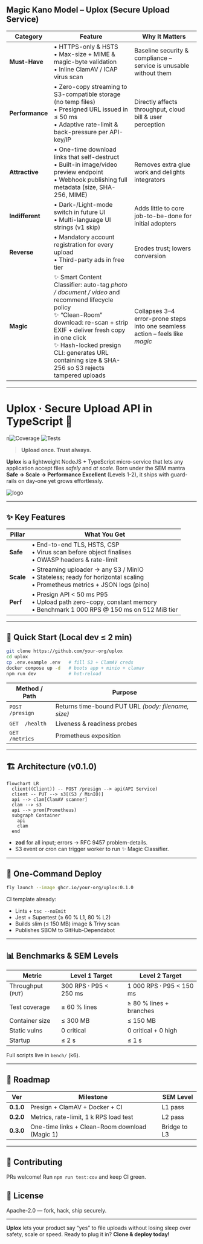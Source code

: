 ## Magic Kano Model – **Uplox (Secure Upload Service)**

| Category        | Feature                                                                                                                                                                                                                                                                                   | Why It Matters                                                                |
| --------------- | ----------------------------------------------------------------------------------------------------------------------------------------------------------------------------------------------------------------------------------------------------------------------------------------- | ----------------------------------------------------------------------------- |
| **Must-Have**   | • HTTPS-only & HSTS<br>• Max-size + MIME & magic-byte validation<br>• Inline ClamAV / ICAP virus scan                                                                                                                                                                                     | Baseline security & compliance – service is unusable without them             |
| **Performance** | • Zero-copy streaming to S3-compatible storage (no temp files)<br>• Presigned URL issued in ≤ 50 ms<br>• Adaptive rate-limit & back-pressure per API-key/IP                                                                                                                               | Directly affects throughput, cloud bill & user perception                     |
| **Attractive**  | • One-time download links that self-destruct<br>• Built-in image/video preview endpoint<br>• Webhook publishing full metadata (size, SHA-256, MIME)                                                                                                                                       | Removes extra glue work and delights integrators                              |
| **Indifferent** | • Dark-/Light-mode switch in future UI<br>• Multi-language UI strings (v1 skip)                                                                                                                                                                                                           | Adds little to core job-to-be-done for initial adopters                       |
| **Reverse**     | • Mandatory account registration for every upload<br>• Third-party ads in free tier                                                                                                                                                                                                       | Erodes trust; lowers conversion                                               |
| **Magic**       | ✨ Smart Content Classifier: auto-tag _photo / document / video_ and recommend lifecycle policy<br>✨ “Clean-Room” download: re-scan + strip EXIF + deliver fresh copy in one click<br>✨ Hash-locked presign CLI: generates URL containing size & SHA-256 so S3 rejects tampered uploads | Collapses 3–4 error-prone steps into one seamless action – feels like _magic_ |

---

# Uplox · Secure Upload API in TypeScript 🚀
n![Coverage](https://img.shields.io/badge/coverage-39.18%25-red) ![Tests](https://img.shields.io/badge/tests-passed-brightgreen)

> **Upload once. Trust always.**

**Uplox** is a lightweight NodeJS + TypeScript micro-service that lets any application accept files _safely_ and _at scale_.
Born under the SEM mantra **Safe → Scale → Performance Excellent** (Levels 1-2), it ships with guard-rails on day-one yet grows effortlessly.

![logo](https://dummyimage.com/600x140/000/fff&text=Uplox)<!-- placeholder -->

---

## ✨ Key Features

| Pillar    | What You Get                                                                                                                  |
| --------- | ----------------------------------------------------------------------------------------------------------------------------- |
| **Safe**  | • End-to-end TLS, HSTS, CSP<br>• Virus scan before object finalises<br>• OWASP headers & rate-limit                           |
| **Scale** | • Streaming uploader → any S3 / MinIO<br>• Stateless; ready for horizontal scaling<br>• Prometheus metrics + JSON logs (pino) |
| **Perf**  | • Presign API < 50 ms P95<br>• Upload path zero-copy, constant memory<br>• Benchmark 1 000 RPS @ 150 ms on 512 MiB tier       |

---

## 🏃 Quick Start (Local dev ≤ 2 min)

```bash
git clone https://github.com/your-org/uplox
cd uplox
cp .env.example .env   # fill S3 + ClamAV creds
docker compose up -d   # boots app + minio + clamav
npm run dev            # hot-reload
```

| Method / Path   | Purpose                                             |
| --------------- | --------------------------------------------------- |
| `POST /presign` | Returns time-bound PUT URL _(body: filename, size)_ |
| `GET  /health`  | Liveness & readiness probes                         |
| `GET  /metrics` | Prometheus exposition                               |

---

## 🏗 Architecture (v0.1.0)

```mermaid
flowchart LR
  client((Client)) -- POST /presign --> api(API Service)
  client -- PUT --> s3[(S3 / MinIO)]
  api --> clam[ClamAV scanner]
  clam --> s3
  api --> prom(Prometheus)
  subgraph Container
    api
    clam
  end
```

- **zod** for all input; errors → RFC 9457 problem-details.
- S3 event or cron can trigger worker to run ✨ Magic Classifier.

---

## 🚀 One-Command Deploy

```bash
fly launch --image ghcr.io/your-org/uplox:0.1.0
```

CI template already:

- Lints + `tsc --noEmit`
- Jest + Supertest (≥ 60 % L1, 80 % L2)
- Builds slim (≤ 150 MB) image & Trivy scan
- Publishes SBOM to GitHub-Dependabot

---

## 📊 Benchmarks & SEM Levels

| Metric             | Level 1 Target         | Level 2 Target           |
| ------------------ | ---------------------- | ------------------------ |
| Throughput (`PUT`) | 300 RPS · P95 < 250 ms | 1 000 RPS · P95 < 150 ms |
| Test coverage      | ≥ 60 % lines           | ≥ 80 % lines + branches  |
| Container size     | ≤ 300 MB               | ≤ 150 MB                 |
| Static vulns       | 0 critical             | 0 critical + 0 high      |
| Startup            | ≤ 2 s                  | ≤ 1 s                    |

Full scripts live in `bench/` (k6).

---

## 🌱 Roadmap

| Ver       | Milestone                                      | SEM Level    |
| --------- | ---------------------------------------------- | ------------ |
| **0.1.0** | Presign + ClamAV + Docker + CI                 | L1 pass      |
| **0.2.0** | Metrics, rate-limit, 1 k RPS load test         | L2 pass      |
| **0.3.0** | One-time links + Clean-Room download (Magic 1) | Bridge to L3 |

---

## 🤝 Contributing

PRs welcome! Run `npm run test:cov` and keep CI green.

## 📝 License

Apache-2.0 — fork, hack, ship securely.

---

**Uplox** lets your product say “yes” to file uploads without losing sleep over safety, scale or speed. Ready to plug it in? **Clone & deploy today!**

